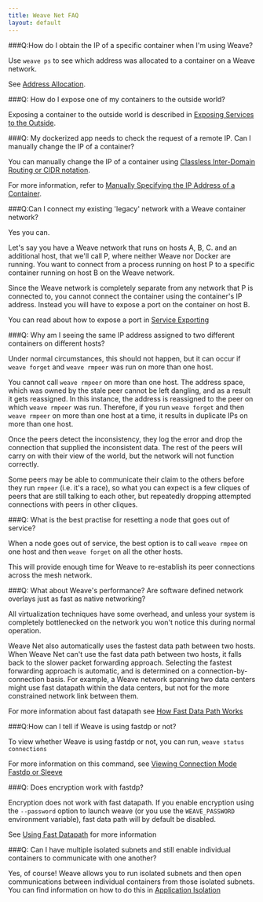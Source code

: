 ```yaml
---
title: Weave Net FAQ
layout: default
---
```




###Q:How do I obtain the IP of a specific container when I'm using Weave?

Use `weave ps` to see which address was allocated to a container on a Weave network.  

See [Address Allocation](/site/features/address-allocation.md).


###Q: How do I expose one of my containers to the outside world?

Exposing a container to the outside world is described in [Exposing Services to the Outside](/site/using-weave/service-export.md).


###Q: My dockerized app needs to check the request of a remote IP. Can I manually change the IP of a container?


You can manually change the IP of a container using [Classless Inter-Domain Routing or CIDR notation](https://en.wikipedia.org/wiki/Classless_Inter-Domain_Routing). 

For more information, refer to [Manually Specifying the IP Address of a Container](/site/using-weave/manual-ip-address.md). 


###Q:Can I connect my existing 'legacy' network with a Weave container network?

Yes you can. 

Let's say you have a Weave network that runs on hosts A, B, C. and an additional host, that we'll call P, where neither Weave nor Docker are running.  You want to connect from a process running on host P to a specific container running on host B on the Weave network. 

Since the Weave network is completely separate from any network that P is connected to, you cannot connect the container using the container's IP address. Instead you will have to expose a port on the container on host B. 

You can read about how to expose a port in [Service Exporting](/site/using-weave/service-export.md)


###Q: Why am I seeing the same IP address assigned to two different containers on different hosts?

Under normal circumstances, this should not happen, but it can occur if  `weave forget` and `weave rmpeer` was run on more than one host. 

You cannot call `weave rmpeer` on more than one host. The address space, which was owned by the stale peer cannot be left dangling, and as a result it gets reassigned. In this instance, the address is reassigned to the peer on which `weave rmpeer` was run. Therefore, if you run `weave forget` and then `weave rmpeer` on more than one host at a time, it results in duplicate IPs on more than one host.

Once the peers detect the inconsistency, they log the error and drop the connection that supplied the inconsistent data. The rest of the peers will carry on with their view of the world, but the network will not function correctly.

Some peers may be able to communicate their claim to the others before they run `rmpeer` (i.e. it's a race), so what you can expect is a few cliques of peers that are still talking to each other, but repeatedly dropping attempted connections with peers in other cliques.


###Q: What is the best practise for resetting a node that goes out of service?

When a node goes out of service, the best option is to call `weave rmpee` on one host and then `weave forget` on all the other hosts.

This will provide enough time for Weave to re-establish its peer connections across the mesh network. 


###Q: What about Weave's performance? Are software defined network overlays just as fast as native networking?

All virtualization techniques have some overhead, and unless your system is completely bottlenecked on the network you won't notice this during normal operation. 

Weave Net also automatically uses the fastest data path between two hosts. When Weave Net can't use the fast data path between two hosts, it falls back to the slower packet forwarding approach. Selecting the fastest forwarding approach is automatic, and is determined on a connection-by-connection basis. For example, a Weave network spanning two data centers might use fast datapath within the data centers, but not for the more constrained network link between them.

For more information about fast datapath see [How Fast Data Path Works](/site/fastdp/fastdp-how-it-works.md)


###Q:How can I tell if Weave is using fastdp or not?

To view whether Weave is using fastdp or not, you can run, `weave status connections`

For more information on this command, see [Viewing Connection Mode Fastdp or Sleeve](/site/fastdp/viewing-connections.md)


###Q: Does encryption work with fastdp?

Encryption does not work with fast datapath. If you enable encryption using the `--password` option to launch weave (or you use the `WEAVE_PASSWORD` environment variable), fast data path will by default be disabled. 

See [Using Fast Datapath](/site/fastdp/using-fastdp.md) for more information

###Q: Can I have multiple isolated subnets and still enable individual containers to communicate with one another?

Yes, of course!  Weave allows you to run isolated subnets and then open communications between individual containers from those isolated subnets. You can find information on how to do this in [Application Isolation](/site/using-weave/application-isolation.md)

